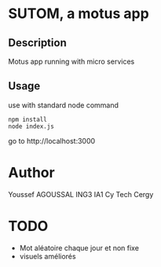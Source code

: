 # SUTOM, a motus app

## Description 

Motus app running with micro services

 ## Usage 
 
 use with standard node command
 
 ```
 npm install
 node index.js
 ```

go to http://localhost:3000


# Author
Youssef AGOUSSAL ING3 IA1
Cy Tech Cergy


# TODO
- Mot aléatoire chaque jour et non fixe
- visuels améliorés